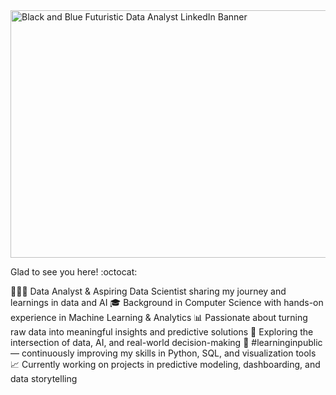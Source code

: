 

<img width="1584" height="396" alt="Black and Blue Futuristic Data Analyst LinkedIn Banner" src="https://github.com/user-attachments/assets/4a3176cc-b7fa-4a1f-a7df-ae4eba552530" />



Glad to see you here! :octocat:

👨🏻‍💻 Data Analyst & Aspiring Data Scientist sharing my journey and learnings in data and AI
🎓 Background in Computer Science with hands-on experience in Machine Learning & Analytics
📊 Passionate about turning raw data into meaningful insights and predictive solutions
🧠 Exploring the intersection of data, AI, and real-world decision-making
🌱 #learninginpublic — continuously improving my skills in Python, SQL, and visualization tools
📈 Currently working on projects in predictive modeling, dashboarding, and data storytelling
